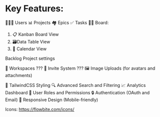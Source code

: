 # Key Features:

👨‍👩‍👧 Users
📊 Projects
🏘️ Epics
✅ Tasks
🏄‍♂️ Board:

1. 📋 Kanban Board View
2. 🗃Data Table View
3. 📅 Calendar View

Backlog
Project settings

🏢 Workspaces ???
📩 Invite System ???
🖼️ Image Uploads (for avatars and attachments)

🎨 TailwindCSS Styling
🔍 Advanced Search and Filtering
📈 Analytics Dashboard
👥 User Roles and Permissions
🔒 Authentication (OAuth and Email)
📱 Responsive Design (Mobile-friendly)

Icons: https://flowbite.com/icons/
